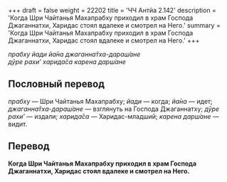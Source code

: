 +++
draft = false
weight = 22202
title = 'ЧЧ Антйа 2.142'
description = 'Когда Шри Чайтанья Махапрабху приходил в храм Господа Джаганнатхи, Харидас стоял вдалеке и смотрел на Него.'
summary = 'Когда Шри Чайтанья Махапрабху приходил в храм Господа Джаганнатхи, Харидас стоял вдалеке и смотрел на Него.'
+++

_прабху йади йа̄на джаганна̄тха-дараш́ане  
дӯре рахи’ харида̄са карена дарш́ане_

## Пословный перевод

_прабху_ — Шри Чайтанья Махапрабху; _йади_ — когда; _йа̄на_ — идет; _джаганна̄тха_\-_дараш́ане_ — взглянуть на Господа Джаганнатху; _дӯре_ _рахи’_ — издали; _харида̄са_ — Харидас-младший; _карена_ _дарш́ане_ — видит.

## Перевод

**Когда Шри Чайтанья Махапрабху приходил в храм Господа Джаганнатхи, Харидас стоял вдалеке и смотрел на Него.**
